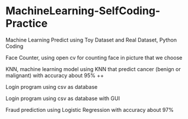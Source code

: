 # MachineLearning-SelfCoding-Practice
Machine Learning Predict using Toy Dataset and Real Dataset, Python Coding

Face Counter, using open cv for counting face in picture that we choose

KNN, machine learning model using KNN that predict cancer (benign or malignant) with accuracy about 95% ++

Login program using csv as database

Login program using csv as database with GUI

Fraud prediction using Logistic Regression with accuracy about 97%

